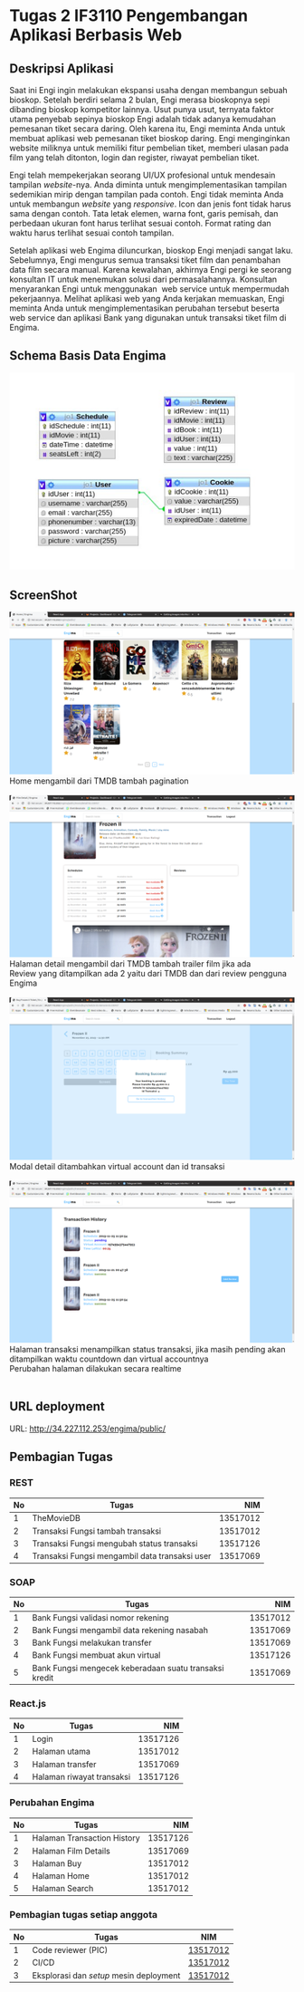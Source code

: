 # Tugas 2 IF3110 Pengembangan Aplikasi Berbasis Web

## Deskripsi Aplikasi

Saat ini Engi ingin melakukan ekspansi usaha dengan membangun sebuah bioskop. Setelah berdiri selama 2 bulan, Engi merasa bioskopnya sepi dibanding bioskop kompetitor lainnya. Usut punya usut, ternyata faktor utama penyebab sepinya bioskop Engi adalah tidak adanya kemudahan pemesanan tiket secara daring. Oleh karena itu, Engi meminta Anda untuk membuat aplikasi web pemesanan tiket bioskop daring. Engi menginginkan website miliknya untuk memiliki fitur pembelian tiket, memberi ulasan pada film yang telah ditonton, login dan register, riwayat pembelian tiket.

Engi telah mempekerjakan seorang UI/UX profesional untuk mendesain tampilan *website*-nya. Anda diminta untuk mengimplementasikan tampilan sedemikian mirip dengan tampilan pada contoh. Engi tidak meminta Anda untuk membangun *website* yang *responsive*. Icon dan jenis font tidak harus sama dengan contoh. Tata letak elemen, warna font, garis pemisah, dan perbedaan ukuran font harus terlihat sesuai contoh. Format rating dan waktu harus terlihat sesuai contoh tampilan.

Setelah aplikasi web Engima diluncurkan, bioskop Engi menjadi sangat laku. Sebelumnya, Engi
mengurus semua transaksi tiket film dan penambahan data film secara manual. Karena
kewalahan, akhirnya Engi pergi ke seorang konsultan IT untuk menemukan solusi dari
permasalahannya. Konsultan menyarankan Engi untuk menggunakan ​ web service untuk
mempermudah pekerjaannya. Melihat aplikasi web yang Anda kerjakan memuaskan, Engi
meminta Anda untuk mengimplementasikan perubahan tersebut beserta ​ web service dan
aplikasi Bank yang digunakan untuk transaksi tiket film di Engima.

## Schema Basis Data Engima
![](ss/db.jpg)


## ScreenShot
![](ss/home.png)
Home mengambil dari TMDB tambah pagination
<br><br>
![](ss/detail.png)
Halaman detail mengambil dari TMDB tambah trailer film jika ada<br>
Review yang ditampilkan ada 2 yaitu dari TMDB dan dari review pengguna Engima
<br><br>
![](ss/modal.png)
Modal detail ditambahkan virtual account dan id transaksi
<br><br>
![](ss/transaksi.png)
Halaman transaksi menampilkan status transaksi, jika masih pending akan ditampilkan waktu countdown dan virtual accountnya<br>
Perubahan halaman dilakukan secara realtime
<br><br>

## URL deployment
URL: http://34.227.112.253/engima/public/

## Pembagian Tugas

### REST
| No | Tugas         | NIM      |
| ---|---------------|---------:|
| 1  | TheMovieDB | 13517012 |
| 2  | Transaksi Fungsi tambah transaksi | 13517012 |
| 3  | Transaksi Fungsi mengubah status transaksi | 13517126 |
| 4  | Transaksi Fungsi mengambil data transaksi user | 13517069 |

### SOAP
| No | Tugas         | NIM      |
| ---|---------------|---------:|
| 1  | Bank Fungsi validasi nomor rekening | 13517012 |
| 2  | Bank Fungsi mengambil data rekening nasabah | 13517069 |
| 3  | Bank Fungsi melakukan transfer | 13517069 |
| 4  | Bank Fungsi membuat akun virtual | 13517126 |
| 5  | Bank Fungsi mengecek keberadaan suatu transaksi kredit | 13517069 |

### React.js
| No | Tugas         | NIM      |
| ---|---------------|---------:|
| 1  | Login | 13517126 |
| 2  | Halaman utama | 13517012 |
| 3  | Halaman transfer | 13517069 |
| 4  | Halaman riwayat transaksi | 13517126 |

### Perubahan Engima
| No | Tugas         | NIM      |
| ---|---------------|---------:|
| 1  | Halaman Transaction History | 13517126 |
| 2  | Halaman Film Details | 13517069 |
| 3  | Halaman Buy | 13517012 |
| 4  | Halaman Home | 13517012 |
| 5  | Halaman Search | 13517012 |

### Pembagian tugas setiap anggota
|**No**|**Tugas**|**NIM**|
|-|-|-|
|1|Code reviewer (PIC)|[13517012](#johanes)|
|2|CI/CD|[13517012](#johanes)|
|3|Eksplorasi dan *setup* mesin deployment|[13517012](#johanes)|